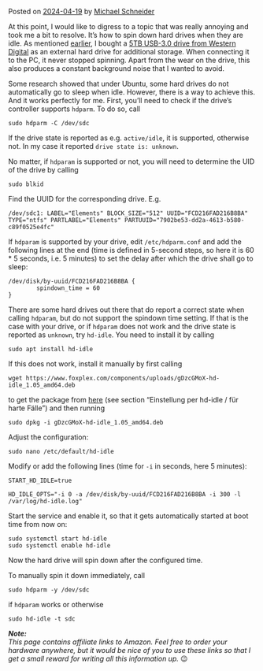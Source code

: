 Posted on [2024-04-19](http://blog.michael-schneider.at/get-idle-hard-drives-to-sleep "15:25") by [Michael Schneider](http://blog.michael-schneider.at/author/ms_admin "View all posts by Michael Schneider")

At this point, I would like to digress to a topic that was really annoying and took me a bit to resolve. It’s how to spin down hard drives when they are idle. As mentioned [earlier](http://blog.michael-schneider.at/hosting-a-server-at-home), I bought a [5TB USB-3.0 drive from Western Digital](https://amzn.to/4aFJeyc) as an external hard drive for additional storage. When connecting it to the PC, it never stopped spinning. Apart from the wear on the drive, this also produces a constant background noise that I wanted to avoid.

Some research showed that under Ubuntu, some hard drives do not automatically go to sleep when idle. However, there is a way to achieve this. And it works perfectly for me. First, you’ll need to check if the drive’s controller supports `hdparm`. To do so, call

    sudo hdparm -C /dev/sdc

If the drive state is reported as e.g. `active/idle`, it is supported, otherwise not. In my case it reported `drive state is: unknown`.

No matter, if `hdparam` is supported or not, you will need to determine the UID of the drive by calling

    sudo blkid

Find the UUID for the corresponding drive. E.g.

    /dev/sdc1: LABEL="Elements" BLOCK_SIZE="512" UUID="FCD216FAD216B8BA" TYPE="ntfs" PARTLABEL="Elements" PARTUUID="7902be53-dd2a-4613-b580-c89f0525e4fc"

If `hdparam` is supported by your drive, edit `/etc/hdparm.conf` and add the following lines at the end (time is defined in 5-second steps, so here it is 60 \* 5 seconds, i.e. 5 minutes) to set the delay after which the drive shall go to sleep:

    /dev/disk/by-uuid/FCD216FAD216B8BA {
            spindown_time = 60
    }

There are some hard drives out there that do report a correct state when calling `hdparam`, but do not support the spindown time setting. If that is the case with your drive, or if `hdparam` does not work and the drive state is reported as `unknown`, try `hd-idle`. You need to install it by calling

    sudo apt install hd-idle

If this does not work, install it manually by first calling

    wget https://www.foxplex.com/components/uploads/gDzcGMoX-hd-idle_1.05_amd64.deb

to get the package from [here](https://www.foxplex.com/sites/festplatten-standby-im-leerlauf-mit-hdparm-und-hd-idle/) (see section “Einstellung per hd-idle / für harte Fälle”) and then running

    sudo dpkg -i gDzcGMoX-hd-idle_1.05_amd64.deb

Adjust the configuration:

    sudo nano /etc/default/hd-idle

Modify or add the following lines (time for `-i` in seconds, here 5 minutes):

    START_HD_IDLE=true
    
    HD_IDLE_OPTS="-i 0 -a /dev/disk/by-uuid/FCD216FAD216B8BA -i 300 -l /var/log/hd-idle.log"

Start the service and enable it, so that it gets automatically started at boot time from now on:

    sudo systemctl start hd-idle
    sudo systemctl enable hd-idle

Now the hard drive will spin down after the configured time.

To manually spin it down immediately, call

    sudo hdparm -y /dev/sdc

if `hdparam` works or otherwise

    sudo hd-idle -t sdc

**_Note:_**  
_This page contains affiliate links to Amazon. Feel free to order your hardware anywhere, but it would be nice of you to use these links so that I get a small reward for writing all this information up._ 😉
